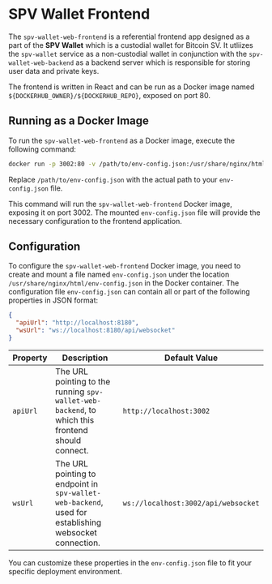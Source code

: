 # SPV Wallet Frontend

The `spv-wallet-web-frontend` is a referential frontend app designed as a part of the **SPV Wallet** which is a custodial wallet for Bitcoin SV.
It utliizes the `spv-wallet` service as a non-custodial wallet in conjunction with the `spv-wallet-web-backend` as a backend server which is responsible for storing user data and private keys.

The frontend is written in React and can be run as a Docker image named `${DOCKERHUB_OWNER}/${DOCKERHUB_REPO}`, exposed on port 80.

## Running as a Docker Image

To run the `spv-wallet-web-frontend` as a Docker image, execute the following command:

```bash
docker run -p 3002:80 -v /path/to/env-config.json:/usr/share/nginx/html/env-config.json ${DOCKERHUB_OWNER}/${DOCKERHUB_REPO}:latest
```

Replace `/path/to/env-config.json` with the actual path to your `env-config.json` file.

This command will run the `spv-wallet-web-frontend` Docker image, exposing it on port 3002. The mounted `env-config.json` file will provide the necessary configuration to the frontend application.

## Configuration

To configure the `spv-wallet-web-frontend` Docker image, you need to create and mount a file named `env-config.json` under the location `/usr/share/nginx/html/env-config.json` in the Docker container.
The configuration file `env-config.json` can contain all or part of the following properties in JSON format:

```json
{
  "apiUrl": "http://localhost:8180",
  "wsUrl": "ws://localhost:8180/api/websocket"
}
```

| Property | Description                                                                                           | Default Value                       |
| -------- | ----------------------------------------------------------------------------------------------------- | ----------------------------------- |
| `apiUrl` | The URL pointing to the running `spv-wallet-web-backend`, to which this frontend should connect.      | `http://localhost:3002`             |
| `wsUrl`  | The URL pointing to endpoint in `spv-wallet-web-backend`, used for establishing websocket connection. | `ws://localhost:3002/api/websocket` |

You can customize these properties in the `env-config.json` file to fit your specific deployment environment.
